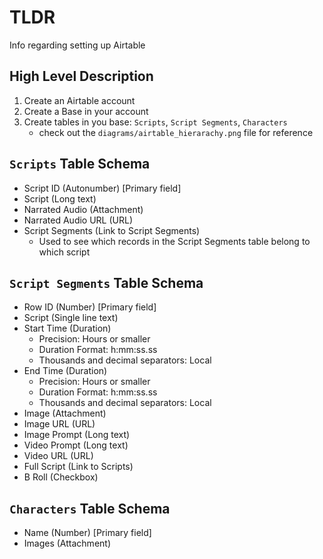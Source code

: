 # TLDR

Info regarding setting up Airtable

## High Level Description

1. Create an Airtable account
1. Create a Base in your account
1. Create tables in you base: `Scripts`, `Script Segments`, `Characters`
    - check out the `diagrams/airtable_hierarachy.png` file for reference

## `Scripts` Table Schema

- Script ID (Autonumber) [Primary field]
- Script (Long text)
- Narrated Audio (Attachment)
- Narrated Audio URL (URL)
- Script Segments (Link to Script Segments)
    - Used to see which records in the Script Segments table belong to which script

## `Script Segments` Table Schema

- Row ID (Number) [Primary field]
- Script (Single line text)
- Start Time (Duration)
    - Precision: Hours or smaller
    - Duration Format: h:mm:ss.ss
    - Thousands and decimal separators: Local
- End Time (Duration)
    - Precision: Hours or smaller
    - Duration Format: h:mm:ss.ss
    - Thousands and decimal separators: Local
- Image (Attachment)
- Image URL (URL)
- Image Prompt (Long text)
- Video Prompt (Long text)
- Video URL (URL)
- Full Script (Link to Scripts)
- B Roll (Checkbox)

## `Characters` Table Schema

- Name (Number) [Primary field]
- Images (Attachment)

